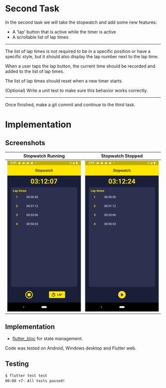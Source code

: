 # Second Task

In the second task we will take the stopwatch and add some new features:

- A 'lap' button that is active while the timer is active
- A scrollable list of lap times

____

The list of lap times is not required to be in a specific position or have a
specific style, but it should also display the lap number next to the lap
time.

When a user taps the lap button, the current time should be recorded and added
to the list of lap times.

The list of lap times should reset when a new timer starts.

(Optional) Write a unit test to make sure this behavior works correctly.

____

Once finished, make a git commit and continue to the third task.

# Implementation

## Screenshots

Stopwatch Running | Stopwatch Stopped
--- | ---
![Running](./media/running.png?raw=true "Running") | ![Stopped](./media/stopped.png?raw=true "Stopped")

## Implementation

- [flutter_bloc](https://pub.dev/packages/flutter_bloc) for state management.

Code was tested on Android, Windows desktop and Flutter web.

## Testing

```bash
$ flutter test test
00:08 +7: All tests passed!
```